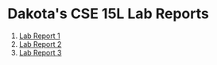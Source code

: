 # Dakota's CSE 15L Lab Reports
1. [Lab Report 1](Lab-Report-1.md)
2. [Lab Report 2](Lab-Report-2.md)
3. [Lab Report 3](Lab-Report-3.md)

